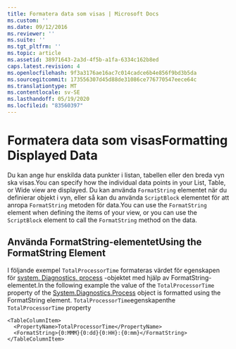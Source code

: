 ```yaml
---
title: Formatera data som visas | Microsoft Docs
ms.custom: ''
ms.date: 09/12/2016
ms.reviewer: ''
ms.suite: ''
ms.tgt_pltfrm: ''
ms.topic: article
ms.assetid: 38971643-2a3d-4f5b-a1fa-6334c162b8ed
caps.latest.revision: 4
ms.openlocfilehash: 9f3a3176ae16ac7c014cadce6b4e856f9bd3b5da
ms.sourcegitcommit: 173556307d45d88de31086ce776770547eece64c
ms.translationtype: MT
ms.contentlocale: sv-SE
ms.lasthandoff: 05/19/2020
ms.locfileid: "83560397"
---
```

# <a name="formatting-displayed-data"></a><span data-ttu-id="446c1-102">Formatera data som visas</span><span class="sxs-lookup"><span data-stu-id="446c1-102">Formatting Displayed Data</span></span>

<span data-ttu-id="446c1-103">Du kan ange hur enskilda data punkter i listan, tabellen eller den breda vyn ska visas.</span><span class="sxs-lookup"><span data-stu-id="446c1-103">You can specify how the individual data points in your List, Table, or Wide view are displayed.</span></span> <span data-ttu-id="446c1-104">Du kan använda `FormatString` elementet när du definierar objekt i vyn, eller så kan du använda `ScriptBlock` elementet för att anropa `FormatString` metoden för data.</span><span class="sxs-lookup"><span data-stu-id="446c1-104">You can use the `FormatString` element when defining the items of your view, or you can use the `ScriptBlock` element to call the `FormatString` method on the data.</span></span>

## <a name="using-the-formatstring-element"></a><span data-ttu-id="446c1-105">Använda FormatString-elementet</span><span class="sxs-lookup"><span data-stu-id="446c1-105">Using the FormatString Element</span></span>

<span data-ttu-id="446c1-106">I följande exempel `TotalProcessorTime` formateras värdet för egenskapen för [system. Diagnostics. process](/dotnet/api/System.Diagnostics.Process) -objektet med hjälp av FormatString-elementet.</span><span class="sxs-lookup"><span data-stu-id="446c1-106">In the following example the value of the `TotalProcessorTime` property of the [System.Diagnostics.Process](/dotnet/api/System.Diagnostics.Process) object is formatted using the FormatString element.</span></span> <span data-ttu-id="446c1-107">`TotalProcessorTime`egenskapen</span><span class="sxs-lookup"><span data-stu-id="446c1-107">the `TotalProcessorTime` property</span></span>

```
<TableColumnItem>
  <PropertyName>TotalProcessorTime</PropertyName>
  <FormatString>{0:MMM}{0:dd}{0:HH}:{0:mm}</FormatString>
</TableColumnItem>
```
